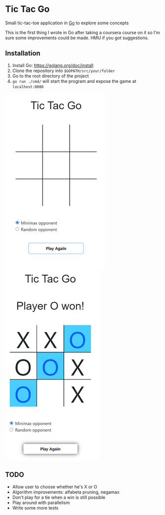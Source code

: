 # Tic Tac Go

Small tic-tac-toe application in [Go](https://golang.org/) to explore some concepts

This is the first thing I wrote in Go after taking a coursera course on it so I'm sure some improvements could be made. HMU if you got suggestions.

## Installation

1. Install Go: https://golang.org/doc/install
2. Clone the repository into `$GOPATH/src/your/folder`
3. Go to the root directory of the project
4. `go run ./cmd/` will start the program and expose the game at `localhost:8080`

![Start board](/assets/startboard70.png)
![Game board](/assets/board70.png)

## TODO

- Allow user to choose whether he's X or O
- Algorithm improvements: alfabeta pruning, negamax
- Don't play for a tie when a win is still possible
- Play around with parallelism
- Write some more tests
